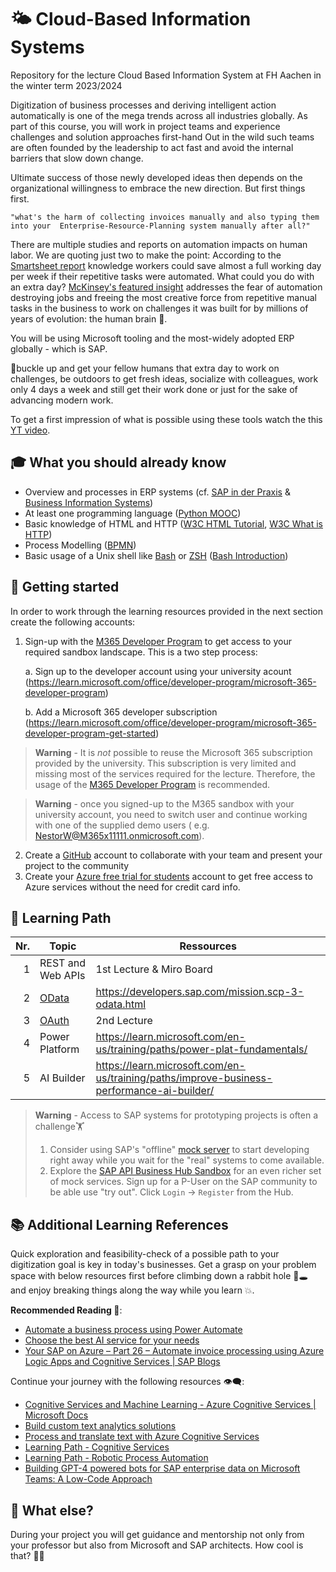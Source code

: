 # 🌤️ Cloud-Based Information Systems

Repository for the lecture Cloud Based Information System at FH Aachen in the winter
term 2023/2024

Digitization of business processes and deriving intelligent action automatically is
one of the mega trends across all industries globally. As part of this course,
you will work in project teams and experience challenges and solution approaches first-hand
Out in the wild such teams are often
founded by the leadership to act fast and avoid the internal barriers that slow down change.

Ultimate success of those newly developed ideas then depends on the
organizational willingness to embrace the new direction. But first things first.

`"what's the harm of collecting invoices manually and also typing them into your 
Enterprise-Resource-Planning system manually after all?"`

There are multiple studies and reports on automation impacts on human labor.
We are quoting just two to make the point: According to the
[Smartsheet report](https://www.smartsheet.com/content-center/product-news/automation/workers-waste-quarter-work-week-manual-repetitive-tasks)
knowledge workers could save almost a full working day per week if their
repetitive tasks were automated. What could you do with an extra day?
[McKinsey's featured insight](https://www.mckinsey.com/featured-insights/artificial-intelligence/five-fifty-fear-fear-not)
addresses the fear of automation destroying jobs and freeing the most creative
force from repetitive manual tasks in the business to work on challenges it
was built for by millions of years of evolution: the human brain 🧠.

You will be using Microsoft tooling and the most-widely adopted ERP globally - which is SAP.

💺buckle up and get your fellow humans that extra day to work on challenges, be
outdoors to get fresh ideas, socialize with colleagues, work only 4 days a
week and still get their work done or just for the sake of advancing modern work.

To get a first impression of what is possible using these tools watch the this [YT video](https://www.youtube.com/watch?v=ZrxepEoHUpI&t=7s).

## 🎓 What you should already know

- Overview and processes in ERP systems (cf. [SAP in der Praxis](https://drumm.sh/sap) & [Business Information Systems](https://drumm.sh/bis))
- At least one programming language ([Python MOOC](https://open.sap.com/courses/python1))
- Basic knowledge of HTML and HTTP ([W3C HTML Tutorial](https://www.w3schools.com/html/default.asp),
  [W3C What is HTTP](https://www.w3schools.com/whatis/whatis_http.asp))
- Process Modelling ([BPMN](https://drumm.sh/is))
- Basic usage of a Unix shell like [Bash](<https://en.wikipedia.org/wiki/Bash_(Unix_shell)>) or [ZSH](https://en.wikipedia.org/wiki/Z_shell) ([Bash Introduction](https://learn.microsoft.com/en-us/training/modules/bash-introduction/))

## 🚀 Getting started

In order to work through the learning resources provided in the next section create the following accounts:

1.  Sign-up with the [M365 Developer Program](https://developer.microsoft.com/microsoft-365/dev-program) to get
    access to your required sandbox landscape. This is a two step process:

    a. Sign up to the developer account using your university acount (https://learn.microsoft.com/office/developer-program/microsoft-365-developer-program)

    b. Add a Microsoft 365 developer subscription (https://learn.microsoft.com/office/developer-program/microsoft-365-developer-program-get-started)

> **Warning** - It is _not_ possible to reuse the Microsoft 365 subscription provided by the university.
> This subscription is very limited and missing most of the services required for the lecture. Therefore, the usage of the
> [M365 Developer Program](https://developer.microsoft.com/microsoft-365/dev-program) is recommended.

> **Warning** - once you signed-up to the M365 sandbox with your university account,
> you need to switch user and continue working with one of the supplied demo users (
> e.g. NestorW@M365x11111.onmicrosoft.com).

2. Create a [GitHub](https://github.com/) account to collaborate with your team and
   present your project to the community
3. Create your [Azure free trial for students](https://azure.microsoft.com/free/students/)
   account to get free access to Azure services without the need for credit card info.

## 🧭 Learning Path

| Nr. | Topic                      | Ressources                                                                                |
| --: | -------------------------- | ----------------------------------------------------------------------------------------- |
|   1 | REST and Web APIs          | 1st Lecture & Miro Board                                                                  |
|   2 | [OData](lectures/odata.md) | https://developers.sap.com/mission.scp-3-odata.html                                       |
|   3 | [OAuth](lectures/oauth.md) | 2nd Lecture                                                                               |
|   4 | Power Platform             | https://learn.microsoft.com/en-us/training/paths/power-plat-fundamentals/                 |
|   5 | AI Builder                 | https://learn.microsoft.com/en-us/training/paths/improve-business-performance-ai-builder/ |

> **Warning** - Access to SAP systems for prototyping projects is often a challenge🏋
>
> 1. Consider using SAP's "offline" [mock server](https://sap.github.io/cloud-s4-sdk-book/pages/mock-odata.html)
>    to start developing right away while you wait for the "real" systems to come available.
> 2. Explore the [SAP API Business Hub Sandbox](https://api.sap.com/api/API_BUSINESS_PARTNER/overview)
>    for an even richer set of mock services. Sign up for a P-User on the SAP community
>    to be able use "try out". Click `Login` -> `Register` from the Hub.

## 📚 Additional Learning References

Quick exploration and feasibility-check of a possible path to your digitization goal
is key in today's businesses. Get a grasp on your problem space with below resources
first before climbing down a rabbit hole 🐇🕳️ and enjoy breaking things along the way
while you learn 💥.

**Recommended Reading 📖**:

- [Automate a business process using Power Automate](https://docs.microsoft.com/learn/paths/automate-process-power-automate/)
- [Choose the best AI service for your needs](https://docs.microsoft.com/learn/modules/ai-machine-learning-fundamentals/)
- [Your SAP on Azure – Part 26 – Automate invoice processing using Azure Logic Apps and Cognitive Services | SAP Blogs](https://blogs.sap.com/2021/02/03/your-sap-on-azure-part-26-automate-invoice-processing-using-azure-logic-apps-and-cognitive-services/)

Continue your journey with the following resources 👁️‍🗨️:

- [Cognitive Services and Machine Learning - Azure Cognitive Services | Microsoft Docs](https://docs.microsoft.com/azure/cognitive-services/cognitive-services-and-machine-learning)
- [Build custom text analytics solutions](https://docs.microsoft.com/learn/paths/build-custom-text-analytics/)
- [Process and translate text with Azure Cognitive Services](https://docs.microsoft.com/learn/paths/process-translate-text-azure-cognitive-services/)
- [Learning Path - Cognitive Services](https://docs.microsoft.com/learn/browse/?terms=Cognitive%20Service)
- [Learning Path - Robotic Process Automation](https://docs.microsoft.com/learn/browse/?terms=RPA)
- [Building GPT-4 powered bots for SAP enterprise data on Microsoft Teams: A Low-Code Approach](https://techcommunity.microsoft.com/t5/running-sap-applications-on-the/building-gpt-4-powered-bots-for-sap-enterprise-data-on-microsoft/ba-p/3902018)

## 🤔 What else?

During your project you will get guidance and mentorship not only from your
professor but also from Microsoft and SAP architects. How cool is that? 🤯😵
